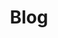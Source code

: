 ---
title: "Blog"
description: "Technical insights and experiences in AI, ML, and Engineering"
aliases: ["/blog/"]
--- 